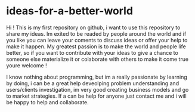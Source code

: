 # ideas-for-a-better-world
Hi ! This is my first repository on github, i want to use this repository to share my ideas. Im exited to be readed by people around the world and if you like you can leave your coments to discuss ideas or offer your help to make it happen. My greatest passion is to make the world and people life better, so if you want to contribute with your ideas to give a chance to someone else materialize it or colaborate with others to make it come true youre welcome !

I know nothing about programming, but im a really passionate by learning by doing, i can be a great help deveolping problem understanding and users/clients investigation, im very good creating business models and go to market strategies. If a can be help for anyone just contact me and i will be happy to help and collaborate.
